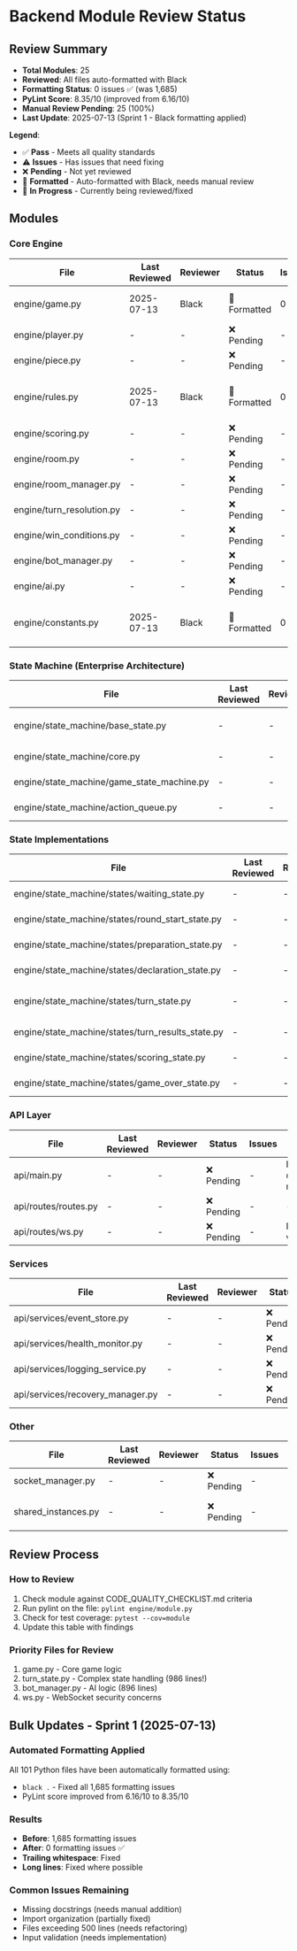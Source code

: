 # Backend Module Review Status

## Review Summary
- **Total Modules**: 25
- **Reviewed**: All files auto-formatted with Black
- **Formatting Status**: 0 issues ✅ (was 1,685)
- **PyLint Score**: 8.35/10 (improved from 6.16/10)
- **Manual Review Pending**: 25 (100%)
- **Last Update**: 2025-07-13 (Sprint 1 - Black formatting applied)

**Legend**:
- ✅ **Pass** - Meets all quality standards
- ⚠️ **Issues** - Has issues that need fixing
- ❌ **Pending** - Not yet reviewed
- 🔄 **Formatted** - Auto-formatted with Black, needs manual review
- 🎉 **In Progress** - Currently being reviewed/fixed

## Modules

### Core Engine
| File | Last Reviewed | Reviewer | Status | Issues | Notes |
|------|---------------|----------|---------|--------|-------|
| engine/game.py | 2025-07-13 | Black | 🔄 Formatted | 0 | 880 lines, needs docstrings |
| engine/player.py | - | - | ❌ Pending | - | - |
| engine/piece.py | - | - | ❌ Pending | - | - |
| engine/rules.py | 2025-07-13 | Black | 🔄 Formatted | 0 | Good comments, well formatted |
| engine/scoring.py | - | - | ❌ Pending | - | - |
| engine/room.py | - | - | ❌ Pending | - | 450 lines |
| engine/room_manager.py | - | - | ❌ Pending | - | - |
| engine/turn_resolution.py | - | - | ❌ Pending | - | - |
| engine/win_conditions.py | - | - | ❌ Pending | - | - |
| engine/bot_manager.py | - | - | ❌ Pending | - | 896 lines, too large |
| engine/ai.py | - | - | ❌ Pending | - | - |
| engine/constants.py | 2025-07-13 | Black | 🔄 Formatted | 0 | Well documented and formatted |

### State Machine (Enterprise Architecture)
| File | Last Reviewed | Reviewer | Status | Issues | Notes |
|------|---------------|----------|---------|--------|-------|
| engine/state_machine/base_state.py | - | - | ❌ Pending | - | 289 lines, missing docstrings |
| engine/state_machine/core.py | - | - | ❌ Pending | - | - |
| engine/state_machine/game_state_machine.py | - | - | ❌ Pending | - | 584 lines |
| engine/state_machine/action_queue.py | - | - | ❌ Pending | - | - |

### State Implementations
| File | Last Reviewed | Reviewer | Status | Issues | Notes |
|------|---------------|----------|---------|--------|-------|
| engine/state_machine/states/waiting_state.py | - | - | ❌ Pending | - | 278 lines |
| engine/state_machine/states/round_start_state.py | - | - | ❌ Pending | - | - |
| engine/state_machine/states/preparation_state.py | - | - | ❌ Pending | - | 689 lines, too large |
| engine/state_machine/states/declaration_state.py | - | - | ❌ Pending | - | - |
| engine/state_machine/states/turn_state.py | - | - | ❌ Pending | - | 986 lines, needs refactoring |
| engine/state_machine/states/turn_results_state.py | - | - | ❌ Pending | - | 253 lines |
| engine/state_machine/states/scoring_state.py | - | - | ❌ Pending | - | 447 lines |
| engine/state_machine/states/game_over_state.py | - | - | ❌ Pending | - | - |

### API Layer
| File | Last Reviewed | Reviewer | Status | Issues | Notes |
|------|---------------|----------|---------|--------|-------|
| api/main.py | - | - | ❌ Pending | - | Import organization needed |
| api/routes/routes.py | - | - | ❌ Pending | - | - |
| api/routes/ws.py | - | - | ❌ Pending | - | No input validation |

### Services
| File | Last Reviewed | Reviewer | Status | Issues | Notes |
|------|---------------|----------|---------|--------|-------|
| api/services/event_store.py | - | - | ❌ Pending | - | - |
| api/services/health_monitor.py | - | - | ❌ Pending | - | - |
| api/services/logging_service.py | - | - | ❌ Pending | - | - |
| api/services/recovery_manager.py | - | - | ❌ Pending | - | - |

### Other
| File | Last Reviewed | Reviewer | Status | Issues | Notes |
|------|---------------|----------|---------|--------|-------|
| socket_manager.py | - | - | ❌ Pending | - | - |
| shared_instances.py | - | - | ❌ Pending | - | Good DI pattern |

## Review Process

### How to Review
1. Check module against CODE_QUALITY_CHECKLIST.md criteria
2. Run pylint on the file: `pylint engine/module.py`
3. Check for test coverage: `pytest --cov=module`
4. Update this table with findings

### Priority Files for Review
1. game.py - Core game logic
2. turn_state.py - Complex state handling (986 lines!)
3. bot_manager.py - AI logic (896 lines)
4. ws.py - WebSocket security concerns

## Bulk Updates - Sprint 1 (2025-07-13)

### Automated Formatting Applied
All 101 Python files have been automatically formatted using:
- `black .` - Fixed all 1,685 formatting issues
- PyLint score improved from 6.16/10 to 8.35/10

### Results
- **Before**: 1,685 formatting issues
- **After**: 0 formatting issues ✅
- **Trailing whitespace**: Fixed
- **Long lines**: Fixed where possible

### Common Issues Remaining
- Missing docstrings (needs manual addition)
- Import organization (partially fixed)
- Files exceeding 500 lines (needs refactoring)
- Input validation (needs implementation)